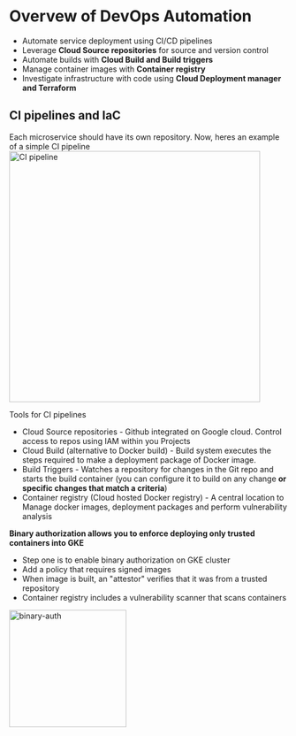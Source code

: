 # Overvew of DevOps Automation
- Automate service deployment using CI/CD pipelines
- Leverage **Cloud Source repositories** for source and version control
- Automate builds with **Cloud Build and Build triggers**
- Manage container images with **Container registry**
- Investigate infrastructure with code using **Cloud Deployment manager and Terraform**

## CI pipelines and IaC

Each microservice should have its own repository. Now, heres an example of a simple CI pipeline
<img width="454" alt="CI pipeline" src="https://user-images.githubusercontent.com/40435982/128040355-f8e1696d-c3f5-4e83-9ac9-409af7f99e4e.PNG">

Tools for CI pipelines
- Cloud Source repositories - Github integrated on Google cloud. Control access to repos using IAM within you Projects
- Cloud Build (alternative to Docker build) - Build system executes the steps required to make a deployment package of Docker image. 
- Build Triggers - Watches a repository for changes in the Git repo and starts the build container (you can configure it to build on any change **or specific changes that match a criteria**)
- Container registry (Cloud hosted Docker registry) -  A central location to Manage docker images, deployment packages and perform vulnerability analysis

**Binary authorization allows you to enforce deploying only trusted containers into GKE**
- Step one is to enable binary authorization on GKE cluster
- Add a policy that requires signed images
- When image is built, an "attestor" verifies that it was from a trusted repository 
- Container registry includes a vulnerability scanner that scans containers
<img width="212" alt="binary-auth" src="https://user-images.githubusercontent.com/40435982/128042228-e77fe917-9845-463b-95c2-5cf1becdceae.PNG">
